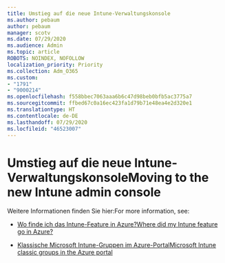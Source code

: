 ```yaml
---
title: Umstieg auf die neue Intune-Verwaltungskonsole
ms.author: pebaum
author: pebaum
manager: scotv
ms.date: 07/29/2020
ms.audience: Admin
ms.topic: article
ROBOTS: NOINDEX, NOFOLLOW
localization_priority: Priority
ms.collection: Adm_O365
ms.custom:
- "1791"
- "9000214"
ms.openlocfilehash: f558bbec7063aaa6b6c47d98beb0bfb5ac3775a7
ms.sourcegitcommit: ffbed67c0a16ec423fa1d79b71e48ea4e2d320e1
ms.translationtype: HT
ms.contentlocale: de-DE
ms.lasthandoff: 07/29/2020
ms.locfileid: "46523007"
---
```

# <a name="moving-to-the-new-intune-admin-console"></a><span data-ttu-id="7823b-102">Umstieg auf die neue Intune-Verwaltungskonsole</span><span class="sxs-lookup"><span data-stu-id="7823b-102">Moving to the new Intune admin console</span></span>

<span data-ttu-id="7823b-103">Weitere Informationen finden Sie hier:</span><span class="sxs-lookup"><span data-stu-id="7823b-103">For more information, see:</span></span>

- [<span data-ttu-id="7823b-104">Wo finde ich das Intune-Feature in Azure?</span><span class="sxs-lookup"><span data-stu-id="7823b-104">Where did my Intune feature go in Azure?</span></span>](https://docs.microsoft.com/intune/ui-changes)

- [<span data-ttu-id="7823b-105">Klassische Microsoft Intune-Gruppen im Azure-Portal</span><span class="sxs-lookup"><span data-stu-id="7823b-105">Microsoft Intune classic groups in the Azure portal</span></span>](https://docs.microsoft.com/intune/groups-get-started)